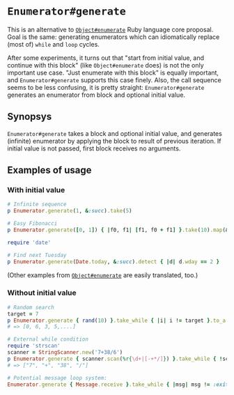 # `Enumerator#generate`

This is an alternative to [`Object#enumerate`](https://github.com/zverok/object_enumerate) Ruby language core proposal. Goal is the same: generating enumerators which can idiomatically replace (most of) `while` and `loop` cycles.

After some experiments, it turns out that "start from initial value, and continue with this block" (like `Object#enumerate` does) is not the only important use case. "Just enumerate with this block" is equally important, and `Enumerator#generate` supports this case finely. Also, the call sequence seems to be less confusing, it is pretty straight: `Enumerator#generate` generates an enumerator from block and optional initial value.

## Synopsys

`Enumerator#generate` takes a block and optional initial value, and generates (infinite) enumerator by applying the block to result of previous iteration. If initial value is not passed, first block receives no arguments.

## Examples of usage

### With initial value

```ruby
# Infinite sequence
p Enumerator.generate(1, &:succ).take(5)

# Easy Fibonacci
p Enumerator.generate([0, 1]) { |f0, f1| [f1, f0 + f1] }.take(10).map(&:first)

require 'date'

# Find next Tuesday
p Enumerator.generate(Date.today, &:succ).detect { |d| d.wday == 2 }
```
(Other examples from [`Object#enumerate`](https://github.com/zverok/object_enumerate) are easily translated, too.)

### Without initial value

```ruby
# Random search
target = 7
p Enumerator.generate { rand(10) }.take_while { |i| i != target }.to_a
# => [0, 6, 3, 5,....]

# External while condition
require 'strscan'
scanner = StringScanner.new('7+38/6')
p Enumerator.generate { scanner.scan(%r{\d+|[-+*/]}) }.take_while { !scanner.eos? }.to_a
# => ["7", "+", "38", "/"]

# Potential message loop system:
Enumerator.generate { Message.receive }.take_while { |msg| msg != :exit }
```